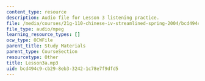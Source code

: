 ```yaml
---
content_type: resource
description: Audio file for Lesson 3 listening practice.
file: /media/courses/21g-110-chinese-iv-streamlined-spring-2004/bcd494c9cb298eb332421c78e7f9dfd5_Lesson3a.mp3
file_type: audio/mpeg
learning_resource_types: []
ocw_type: OCWFile
parent_title: Study Materials
parent_type: CourseSection
resourcetype: Other
title: Lesson3a.mp3
uid: bcd494c9-cb29-8eb3-3242-1c78e7f9dfd5
---
```

